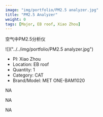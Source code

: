 ```yaml
---
image: "img/portfolio/PM2.5 analyzer.jpg"
title: "PM2.5 Analyzer"
weight: 0
tags: [Major, EB roof, Xiao Zhou]
---
```


空气中PM2.5分析仪

<!--more-->

![]("../../img/portfolio/PM2.5 analyzer.jpg")

- PI: Xiao Zhou
- Location: EB roof
- Quantity: 1
- Category: CAT
- Brand/Model: MET ONE-BAM1020

NA

NA

NA

